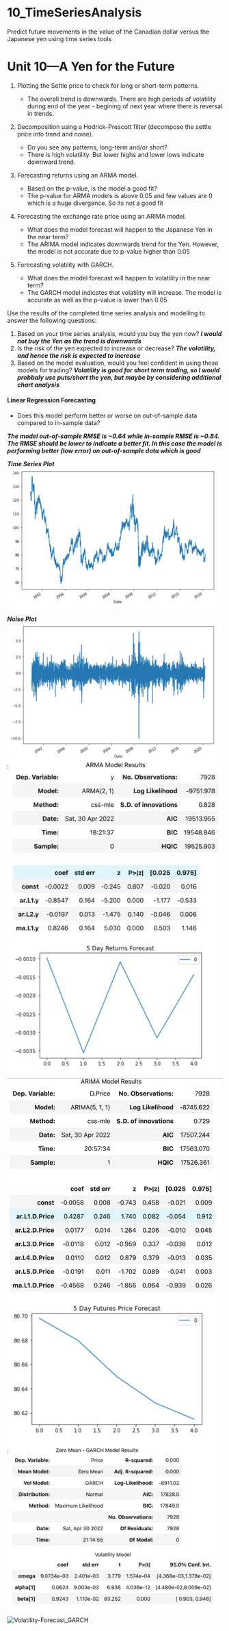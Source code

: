 # 10_TimeSeriesAnalysis
 Predict future movements in the value of the Canadian dollar versus the Japanese yen using time series tools


# Unit 10—A Yen for the Future

1. Plotting the Settle price to check for long or short-term patterns.
   
    * The overall trend is downwards. There are high periods of volatility during end of the year - begining of next year where there is reversal in trends.

2. Decomposition using a Hodrick-Prescott filter (decompose the settle price into trend and noise).
    
     *  Do you see any patterns, long-term and/or short?
     *  There is high volatility. But lower highs and lower lows indicate downward trend.

3. Forecasting returns using an ARMA model.
    
    * Based on the p-value, is the model a good fit?
    *  The p-value for ARMA models is above 0.05 and few values are 0 which is a huge divergence. So its not a good fit

4. Forecasting the exchange rate price using an ARIMA model.
    
    * What does the model forecast will happen to the Japanese Yen in the near term?
    *  The ARIMA model indicates downwards trend for the Yen. However, the model is not accurate due to p-value higher than 0.05

5. Forecasting volatility with GARCH.
   
    * What does the model forecast will happen to volatility in the near term?
    *  The GARCH model indicates that volatility will increase. The model is accurate as well as the p-value is lower than 0.05

Use the results of the completed time series analysis and modelling to answer the following questions:

1. Based on your time series analysis, would you buy the yen now?
***I would not buy the Yen as the trend is downwards***
2. Is the risk of the yen expected to increase or decrease?
***The volatility, and hence the risk is expected to increase***
3. Based on the model evaluation, would you feel confident in using these models for trading?
***Volatility is good for short term trading, so I would probbaly use puts/short the yen, but maybe by considering additional chart analysis***

#### Linear Regression Forecasting
* Does this model perform better or worse on out-of-sample data compared to in-sample data?

***The model out-of-sample RMSE is ~0.64 while in-sample RMSE is ~0.84. The RMSE should be lower to indicate a better fit. In this case the model is performing better (low error) on out-of-sample data which is good***


***Time Series Plot***
![TimeSeriesPlot](Images/TimeSeriesPlot.png)

***Noise Plot***
![NoisePlot](Images/NoisePlot.png)
![ARMA-Results](Images/ARMA-Results.png)
![5-DayForecast-ARMA](Images/5-DayForecast-ARMA.png)
![ARIMA_Results](Images/ARIMA_Results.png)
![ForecastUsingARIMA](Images/ForecastUsingARIMA.png)
![GARCH_Results](Images/GARCH_Results.png)
![Volatility-Forecast_GARCH](Images/Volatility-Forecast_GARCH)



